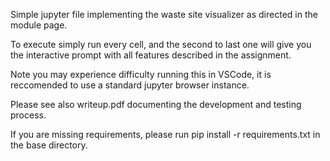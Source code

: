 Simple jupyter file implementing the waste site visualizer as directed in the module page. 

To execute simply run every cell, and the second to last one will give you the interactive prompt with all features described in the assignment. 

Note you may experience difficulty running this in VSCode, it is reccomended to use a standard jupyter browser instance. 

Please see also writeup.pdf documenting the development and testing process. 

If you are missing requirements, please run pip install -r requirements.txt in the base directory. 